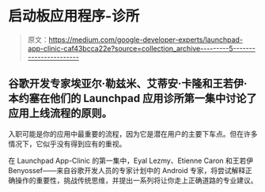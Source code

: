 # 启动板应用程序-诊所

> 原文：<https://medium.com/google-developer-experts/launchpad-app-clinic-caf43bcca22e?source=collection_archive---------5----------------------->

## 谷歌开发专家埃亚尔·勒兹米、艾蒂安·卡隆和王若伊·本约塞在他们的 Launchpad 应用诊所第一集中讨论了应用上线流程的原则。

入职可能是你的应用中最重要的流程，因为它是潜在用户的主要下车点。但在许多情况下，它似乎没有得到应有的重视。

在 Launchpad App-Clinic 的第一集中，Eyal Lezmy、Etienne Caron 和王若伊 Benyossef——来自谷歌开发人员的专家计划中的 Android 专家，将尝试解释正确操作的重要性，挑战传统思维，并提出一系列将让你走上正确道路的专业建议。